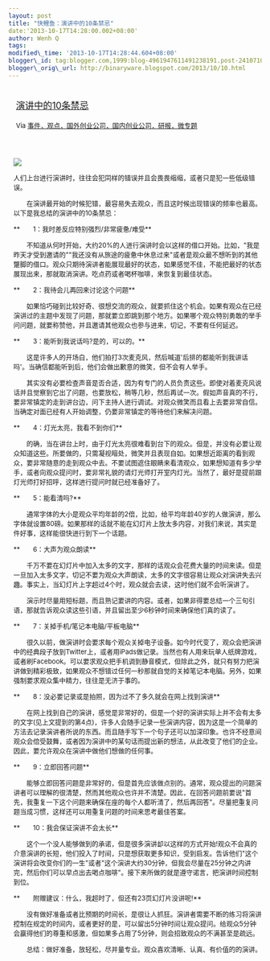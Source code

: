 ```yaml
--- 
layout: post 
title: "快鲤鱼：演讲中的10条禁忌" 
date:'2013-10-17T14:28:00.002+08:00' 
author: Wenh Q
tags:
modified\_time: '2013-10-17T14:28:44.604+08:00' 
blogger\_id: tag:blogger.com,1999:blog-4961947611491238191.post-241071053093563855
blogger\_orig\_url: http://binaryware.blogspot.com/2013/10/10.html
---
```

<div style="margin: 10px; padding: 5px;">

<div style="font-size: 18px;">

[演讲中的10条禁忌](http://www.kuailiyu.com/article/5492.html)

</div>

<div style="font-size: 13px;">

Via
[事件，观点，国外创业公司，国内创业公司，研报，微专题](http://www.kuailiyu.com/)

</div>

</div>

<div style="font-size: 13px; padding: 15px 0 10px 10px;">

![](http://www.kuailiyu.com/uploadfile/2013/1016/20131016033953470.jpg)

人们上台进行演讲时，往往会犯同样的错误并且会畏畏缩缩，或者只是犯一些低级错误。

　　在演讲最开始的时候犯错，最容易失去观众，而且这时候出现错误的频率也最高。以下是我总结的演讲中的10条禁忌：

**　　1：我时差反应特别强烈/非常疲惫/难受**

　　不知道从何时开始，大约20%的人进行演讲时会以这样的借口开始。比如，"我是昨天才受到邀请的""我还没有从旅途的疲惫中休息过来"或者是观众最不想听到的其他蹩脚的借口。观众只期待演讲者能展现最好的状态，如果感觉不佳，不能把最好的状态展现出来，那就取消演讲。吃点药或者喝杯咖啡，来恢复到最佳状态。

**　　2：我待会儿再回来讨论这个问题**

　　如果恰巧碰到比较好奇、很想交流的观众，就要抓住这个机会。如果有观众在已经演讲过的主题中发现了问题，那就要立即跳到那个地方。如果哪个观众特别勇敢的举手问问题，就要称赞他，并且邀请其他观众也参与进来，切记，不要有任何延迟。

**　　3：能听到我说话吗?是的，可以的。**

　　这是许多人的开场白，他们拍打3次麦克风，然后喊道'后排的都能听到我讲话吗'。当确信都能听到后，他们会做出歉意的微笑，但不会有人举手。

　　其实没有必要检查声音是否合适，因为有专门的人员负责这些。即使对着麦克风说话并且觉察到它出了问题，也要放松，稍等几秒，然后再试一次。假如声音真的不行，要非常镇定的走到讲台边，问下主持人进行调试。对观众微笑而且看上去要非常自信。当确定对面已经有人开始调整，仍要非常镇定的等待他们来解决问题。

**　　4：灯光太亮，我看不到你们**

　　的确，当在讲台上时，由于灯光太亮很难看到台下的观众。但是，并没有必要让观众知道这些。所要做的，只需凝视暗处，微笑并且表现自如。如果想近距离的看到观众，要非常随意的走到观众中去。不要试图遮住眼睛来看清观众，如果想知道有多少举手，或者向观众提问时，要非常礼貌的请灯光师打开室内灯光。当然了，最好是提前跟灯光师打好招呼，这样进行提问时就已经准备好了。

**　　5：能看清吗?**

　　通常字体的大小是观众平均年龄的2倍，比如，给平均年龄40岁的人做演讲，那么字体就设置80磅。如果那样的话就不能在幻灯片上放太多内容，对我们来说，其实是件好事，这样能很快进行到下一个话题。

**　　6：大声为观众朗读**

　　千万不要在幻灯片中加入太多的文字，那样的话观众会花费大量的时间来读。但是一旦加入太多文字，切记不要为观众大声朗读，太多的文字很容易让观众对演讲失去兴趣。事实上，当幻灯片上字超过4个时，观众就会去读，这时他们就不会听演讲了。

　　演示时尽量用短标题，而且熟记要讲的内容。或者，如果非得要总结一个三句引语，那就告诉观众读这些引语，并且留出至少6秒钟时间来确保他们真的读了。

**　　7：关掉手机/笔记本电脑/平板电脑**

　　很久以前，做演讲时会要求每个观众关掉电子设备。如今时代变了，观众会把演讲中的经典段子放到Twitter上，或者用iPads做记录。当然也有人用来玩单人纸牌游戏，或者刷Facebook。可以要求观众把手机调到静音模式，但除此之外，就只有努力把演讲做到精彩极致，如果观众不想错过任何一秒那就自觉的关掉笔记本电脑。另外，如果强制要求观众集中精力，往往是无济于事的。

**　　8：没必要记录或是拍照，因为过不了多久就会在网上找到演讲**

　　在网上找到自己的演讲，感觉是非常好的，但是一个好的演讲实际上并不会有太多的文字(见上文提到的第4点)，许多人会随手记录一些演讲内容，因为这是一个简单的方法去记录演讲者所说的东西。而且随手写下一个句子还可以加深印象。也许不经意间观众会倍受鼓舞，或者因为演讲中的某句话而提出新的想法，从此改变了他们的企业。因此，要允许观众在演讲中做他们想做的任何事。

**　　9：立即回答问题**

　　能够立即回答问题是非常好的，但是首先应该做点别的。通常，观众提出的问题演讲者可以理解的很清楚，然而其他观众也许并不清楚。因此，在回答问题前要说"首先，我重复一下这个问题来确保在座的每个人都听清了，然后再回答"。尽量把重复问题当成习惯，这样还可以用重复问题的时间来思考最佳答案。

**　　10：我会保证演讲不会太长**

　　这个一个没人能够做到的承诺，但是很多演讲却以这样的方式开始!观众不会真的介意演讲的长短，他们投入了时间，只是想获取更多知识，受到启发。告诉他们"这个演讲将会改变你们的一生"或者"这个演讲大约30分钟，但我会尽量在25分钟之内讲完，然后你们可以早点出去喝点咖啡"。接下来所做的就是遵守诺言，把演讲时间控制到位。

**　　附赠建议：什么，我超时了，但还有23页幻灯片没讲呢!**

　　没有做好准备或者比预期的时间长，是很让人抓狂。演讲者需要不断的练习将演讲控制在规定的时间内，或者更好的是，可以留出5分钟时间让观众提问。给观众5分钟会赢得他们的尊重和感激，但如果多占用了5分钟，则会招致观众的不满甚至是疏远。

　　总结：做好准备，放轻松，尽并量专业。观众喜欢清晰、认真、有价值的的演讲。

</div>
